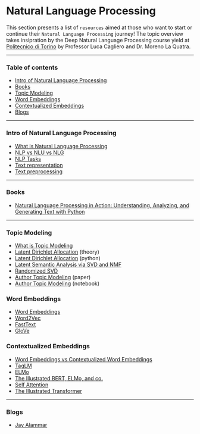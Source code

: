 # Natural Language Processing

This section presents a list of `resources` aimed at those who want to start or continue their `Natural Language Processing` journey! The topic overview takes insipration by the Deep Natural Language Processing course yield at [Politecnico di Torino](https://didattica.polito.it/pls/portal30/gap.pkg_guide.viewGap?p_cod_ins=01VIXSM&p_a_acc=2022&p_header=S&p_lang=&multi=N) by Professor Luca Cagliero and Dr. Moreno La Quatra.

---

### Table of contents

* [Intro of Natural Language Processing](#intronlp) 
* [Books](#books)
* [Topic Modeling](#topic_modeling)
* [Word Embeddings](#word_embeddings)
* [Contextualized Embeddings](#contextualized_embeddings)
* [Blogs](#blogs)

---

<a name="intronlp"/>

### Intro of Natural Language Processing
* [What is Natural Language Processing](https://machinelearningmastery.com/natural-language-processing/)
* [NLP vs NLU vs NLG](https://www.ibm.com/blogs/watson/2020/11/nlp-vs-nlu-vs-nlg-the-differences-between-three-natural-language-processing-concepts/)
* [NLP Tasks](https://monkeylearn.com/natural-language-processing/)
* [Text representation](https://towardsdatascience.com/introduction-to-text-representations-for-language-processing-part-1-dc6e8068b8a4)
* [Text preprocessing](https://towardsdatascience.com/effectively-pre-processing-the-text-data-part-1-text-cleaning-9ecae119cb3e)

---

<a name="books" />

### Books
* [Natural Language Processing in Action: Understanding, Analyzing, and Generating Text with Python](https://www.amazon.it/Natural-Language-Processing-Action-Understanding/dp/1617294632)

---

<a name="topic_modeling" />

### Topic Modeling
* [What is Topic Modeling](https://en.wikipedia.org/wiki/Topic_model)
* [Latent Dirichlet Allocation](https://www.jmlr.org/papers/volume3/blei03a/blei03a.pdf) (theory)
* [Latent Dirichlet Allocation](https://towardsdatascience.com/topic-modeling-and-latent-dirichlet-allocation-in-python-9bf156893c24) (python)
* [Latent Semantic Analysis via SVD and NMF](https://www.youtube.com/watch?v=tG3pUwmGjsc&list=PLtmWHNX-gukKocXQOkQjuVxglSDYWsSh9&index=19)
* [Randomized SVD](https://gregorygundersen.com/blog/2019/01/17/randomized-svd/)
* [Author Topic Modeling](https://mimno.infosci.cornell.edu/info6150/readings/398.pdf) (paper)
* [Author Topic Modeling](https://nbviewer.org/github/rare-technologies/gensim/blob/develop/docs/notebooks/atmodel_tutorial.ipynb) (notebook)


<a name="word_embeddings" />

### Word Embeddings
* [Word Embeddings](https://machinelearningmastery.com/what-are-word-embeddings/)
* [Word2Vec](https://jalammar.github.io/illustrated-word2vec/)
* [FastText](https://towardsdatascience.com/fasttext-under-the-hood-11efc57b2b3)
* [GloVe](https://nlp.stanford.edu/projects/glove/)

<a name="contextualized_embeddings" />

### Contextualized Embeddings
* [Word Embeddings vs Contextualized Word Embeddings](https://stackoverflow.com/questions/62272056/what-are-the-differences-between-contextual-embedding-and-word-embedding)
* [TagLM](https://shubhamg.in/nlp/language_model/review/2020/04/23/tag-lm.html)
* [ELMo](https://www.youtube.com/watch?v=YZerhaFMPTw)
* [The Illustrated BERT, ELMo, and co.](https://jalammar.github.io/illustrated-bert/)
* [Self Attention](https://jalammar.github.io/visualizing-neural-machine-translation-mechanics-of-seq2seq-models-with-attention/)
* [The Illustrated Transformer](https://jalammar.github.io/illustrated-transformer/)

---

<a name="blogs" />

### Blogs
* [Jay Alammar](https://jalammar.github.io)
